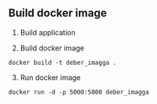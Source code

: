 ## Build docker image

1) Build application

2) Build docker image

```shell
docker build -t deber_imagga .

```
3) Run docker image

```shell
docker run -d -p 5000:5000 deber_imagga